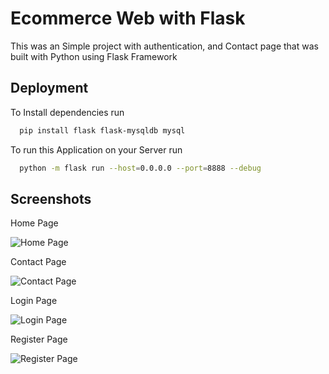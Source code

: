
# Ecommerce Web with Flask

This was an Simple project with authentication, and Contact page that was built with Python using Flask Framework


## Deployment

To Install dependencies run

```bash
  pip install flask flask-mysqldb mysql
```

To run this Application on your Server run

```bash
  python -m flask run --host=0.0.0.0 --port=8888 --debug
```


## Screenshots
Home Page

![Home Page](https://user-images.githubusercontent.com/97001973/236125832-011d2571-3bdb-4455-bcfb-9491d7f5a311.png)

Contact Page

![Contact Page](https://user-images.githubusercontent.com/97001973/236125816-1705aff5-50a9-4284-9f4f-9b86db98176d.png)

Login Page

![Login Page](https://user-images.githubusercontent.com/97001973/236125791-7961c9cc-38d6-42be-b700-5f8a5c069dd8.png)

Register Page

![Register Page](https://user-images.githubusercontent.com/97001973/236125705-ed9a00d7-1e86-4bba-abca-4ee9ffb96969.png)

